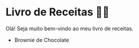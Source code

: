 # Livro de Receitas 👩‍🍳
Olá! Seja muito bem-vindo ao meu livro de receitas.
- Brownie de Chocolate

